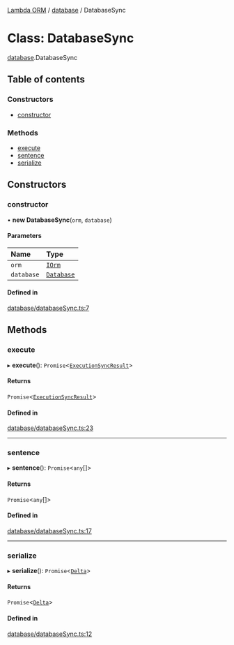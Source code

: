 [Lambda ORM](../README.md) / [database](../modules/database.md) / DatabaseSync

# Class: DatabaseSync

[database](../modules/database.md).DatabaseSync

## Table of contents

### Constructors

- [constructor](database.DatabaseSync.md#constructor)

### Methods

- [execute](database.DatabaseSync.md#execute)
- [sentence](database.DatabaseSync.md#sentence)
- [serialize](database.DatabaseSync.md#serialize)

## Constructors

### constructor

• **new DatabaseSync**(`orm`, `database`)

#### Parameters

| Name | Type |
| :------ | :------ |
| `orm` | [`IOrm`](../interfaces/model.IOrm.md) |
| `database` | [`Database`](../interfaces/model.Database.md) |

#### Defined in

[database/databaseSync.ts:7](https://github.com/FlavioLionelRita/lambda-orm/blob/daf3ab1/src/orm/database/databaseSync.ts#L7)

## Methods

### execute

▸ **execute**(): `Promise`<[`ExecutionSyncResult`](../interfaces/schema.ExecutionSyncResult.md)\>

#### Returns

`Promise`<[`ExecutionSyncResult`](../interfaces/schema.ExecutionSyncResult.md)\>

#### Defined in

[database/databaseSync.ts:23](https://github.com/FlavioLionelRita/lambda-orm/blob/daf3ab1/src/orm/database/databaseSync.ts#L23)

___

### sentence

▸ **sentence**(): `Promise`<`any`[]\>

#### Returns

`Promise`<`any`[]\>

#### Defined in

[database/databaseSync.ts:17](https://github.com/FlavioLionelRita/lambda-orm/blob/daf3ab1/src/orm/database/databaseSync.ts#L17)

___

### serialize

▸ **serialize**(): `Promise`<[`Delta`](model.Delta.md)\>

#### Returns

`Promise`<[`Delta`](model.Delta.md)\>

#### Defined in

[database/databaseSync.ts:12](https://github.com/FlavioLionelRita/lambda-orm/blob/daf3ab1/src/orm/database/databaseSync.ts#L12)
